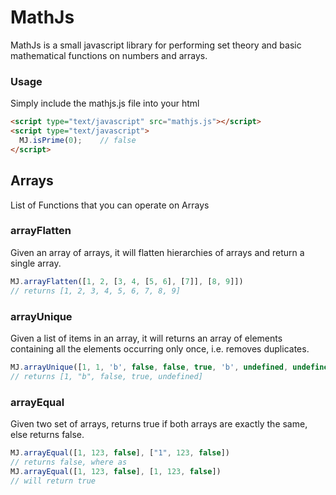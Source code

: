 # MathJs

MathJs is a small javascript library for performing set theory and basic mathematical functions on numbers and arrays.

### Usage

Simply include the mathjs.js file into your html
```html
<script type="text/javascript" src="mathjs.js"></script>
<script type="text/javascript">
  MJ.isPrime(0);    // false
</script>
```

## Arrays

List of Functions that you can operate on Arrays

### arrayFlatten

Given an array of arrays, it will flatten hierarchies of arrays and return a single array.

```javascript
MJ.arrayFlatten([1, 2, [3, 4, [5, 6], [7]], [8, 9]])
// returns [1, 2, 3, 4, 5, 6, 7, 8, 9]
```

### arrayUnique

Given a list of items in an array, it will returns an array of elements containing all
the elements occurring only once, i.e. removes duplicates.

```javascript
MJ.arrayUnique([1, 1, 'b', false, false, true, 'b', undefined, undefined])
// returns [1, "b", false, true, undefined]
```

### arrayEqual

Given two set of arrays, returns true if both arrays are exactly the same, else
returns false.

```javascript
MJ.arrayEqual([1, 123, false], ["1", 123, false])
// returns false, where as
MJ.arrayEqual([1, 123, false], [1, 123, false])
// will return true
```

